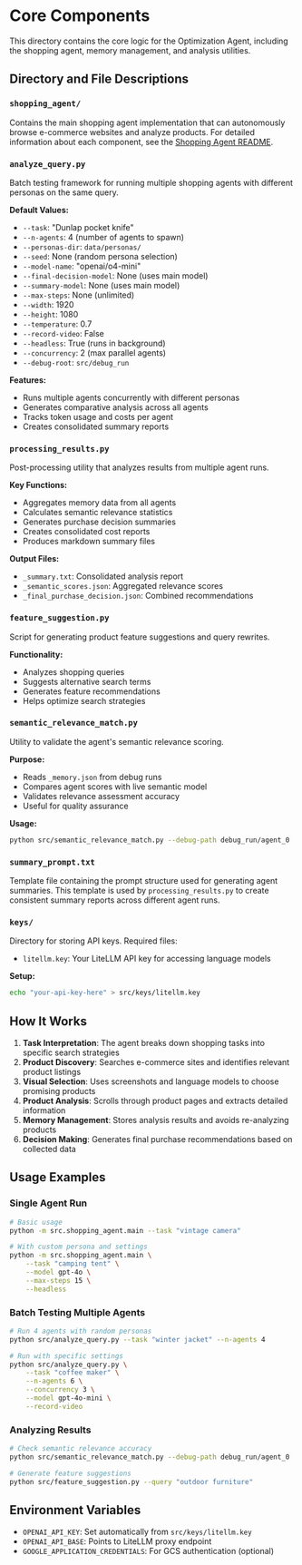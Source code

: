# Core Components

This directory contains the core logic for the Optimization Agent, including the shopping agent, memory management, and analysis utilities.

## Directory and File Descriptions

### `shopping_agent/`
Contains the main shopping agent implementation that can autonomously browse e-commerce websites and analyze products. For detailed information about each component, see the [Shopping Agent README](./shopping_agent/README.md).

### `analyze_query.py`
Batch testing framework for running multiple shopping agents with different personas on the same query.

**Default Values:**
- `--task`: "Dunlap pocket knife"
- `--n-agents`: 4 (number of agents to spawn)
- `--personas-dir`: `data/personas/`
- `--seed`: None (random persona selection)
- `--model-name`: "openai/o4-mini"
- `--final-decision-model`: None (uses main model)
- `--summary-model`: None (uses main model)
- `--max-steps`: None (unlimited)
- `--width`: 1920
- `--height`: 1080
- `--temperature`: 0.7
- `--record-video`: False
- `--headless`: True (runs in background)
- `--concurrency`: 2 (max parallel agents)
- `--debug-root`: `src/debug_run`

**Features:**
- Runs multiple agents concurrently with different personas
- Generates comparative analysis across all agents
- Tracks token usage and costs per agent
- Creates consolidated summary reports

### `processing_results.py`
Post-processing utility that analyzes results from multiple agent runs.

**Key Functions:**
- Aggregates memory data from all agents
- Calculates semantic relevance statistics
- Generates purchase decision summaries
- Creates consolidated cost reports
- Produces markdown summary files

**Output Files:**
- `_summary.txt`: Consolidated analysis report
- `_semantic_scores.json`: Aggregated relevance scores
- `_final_purchase_decision.json`: Combined recommendations

### `feature_suggestion.py`
Script for generating product feature suggestions and query rewrites.

**Functionality:**
- Analyzes shopping queries
- Suggests alternative search terms
- Generates feature recommendations
- Helps optimize search strategies

### `semantic_relevance_match.py`
Utility to validate the agent's semantic relevance scoring.

**Purpose:**
- Reads `_memory.json` from debug runs
- Compares agent scores with live semantic model
- Validates relevance assessment accuracy
- Useful for quality assurance

**Usage:**
```bash
python src/semantic_relevance_match.py --debug-path debug_run/agent_0
```

### `summary_prompt.txt`
Template file containing the prompt structure used for generating agent summaries. This template is used by `processing_results.py` to create consistent summary reports across different agent runs.

### `keys/`
Directory for storing API keys. Required files:
- `litellm.key`: Your LiteLLM API key for accessing language models

**Setup:**
```bash
echo "your-api-key-here" > src/keys/litellm.key
```

## How It Works

1. **Task Interpretation**: The agent breaks down shopping tasks into specific search strategies
2. **Product Discovery**: Searches e-commerce sites and identifies relevant product listings
3. **Visual Selection**: Uses screenshots and language models to choose promising products
4. **Product Analysis**: Scrolls through product pages and extracts detailed information
5. **Memory Management**: Stores analysis results and avoids re-analyzing products
6. **Decision Making**: Generates final purchase recommendations based on collected data

## Usage Examples

### Single Agent Run
```bash
# Basic usage
python -m src.shopping_agent.main --task "vintage camera"

# With custom persona and settings
python -m src.shopping_agent.main \
    --task "camping tent" \
    --model gpt-4o \
    --max-steps 15 \
    --headless
```

### Batch Testing Multiple Agents
```bash
# Run 4 agents with random personas
python src/analyze_query.py --task "winter jacket" --n-agents 4

# Run with specific settings
python src/analyze_query.py \
    --task "coffee maker" \
    --n-agents 6 \
    --concurrency 3 \
    --model gpt-4o-mini \
    --record-video
```

### Analyzing Results
```bash
# Check semantic relevance accuracy
python src/semantic_relevance_match.py --debug-path debug_run/agent_0

# Generate feature suggestions
python src/feature_suggestion.py --query "outdoor furniture"
```

## Environment Variables

- `OPENAI_API_KEY`: Set automatically from `src/keys/litellm.key`
- `OPENAI_API_BASE`: Points to LiteLLM proxy endpoint
- `GOOGLE_APPLICATION_CREDENTIALS`: For GCS authentication (optional) 
